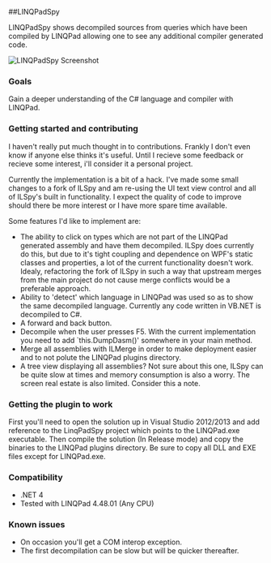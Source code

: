 ##LINQPadSpy

LINQPadSpy shows decompiled sources from queries which have been compiled by LINQPad allowing one to see any additional compiler generated code.

![LINQPadSpy Screenshot](https://github.com/vincpa/linqpadspy/raw/master/LINQPadSpy.JPG)

### Goals

Gain a deeper understanding of the C# language and compiler with LINQPad.

### Getting started and contributing

I haven't really put much thought in to contributions. Frankly I don't even know if anyone else thinks it's useful. Until I recieve some feedback or recieve some interest, i'll consider it a personal project.

Currently the implementation is a bit of a hack. I've made some small changes to a fork of ILSpy and am re-using the UI text view control and all of ILSpy's built in functionality. I expect the quality of code to improve should there be more interest or I have more spare time available.

Some features I'd like to implement are:

* The ability to click on types which are not part of the LINQPad generated assembly and have them decompiled. ILSpy does currently do this, but due to it's tight coupling and dependence on WPF's static classes and properties, a lot of the current functionality doesn't work. Idealy, refactoring the fork of ILSpy in such a way that upstream merges from the main project do not cause merge conflicts would be a preferable approach.
* Ability to 'detect' which language in LINQPad was used so as to show the same decompiled language. Currently any code written in VB.NET is decompiled to C#.
* A forward and back button.
* Decompile when the user presses F5. With the current implementation you need to add `this.DumpDasm()' somewhere in your main method.
* Merge all assemblies with ILMerge in order to make deployment easier and to not polute the LINQPad plugins directory.
* A tree view displaying all assemblies? Not sure about this one, ILSpy can be quite slow at times and memory consumption is also a worry. The screen real estate is also limited. Consider this a note.

### Getting the plugin to work

First you'll need to open the solution up in Visual Studio 2012/2013 and add reference to the LinqPadSpy project which points to the LINQPad.exe executable. Then compile the solution (In Release mode) and copy the binaries to the LINQPad plugins directory. Be sure to copy all DLL and EXE files except for LINQPad.exe.

### Compatibility

* .NET 4
* Tested with LINQPad 4.48.01 (Any CPU)

### Known issues

* On occasion you'll get a COM interop exception.
* The first decompilation can be slow but will be quicker thereafter.
